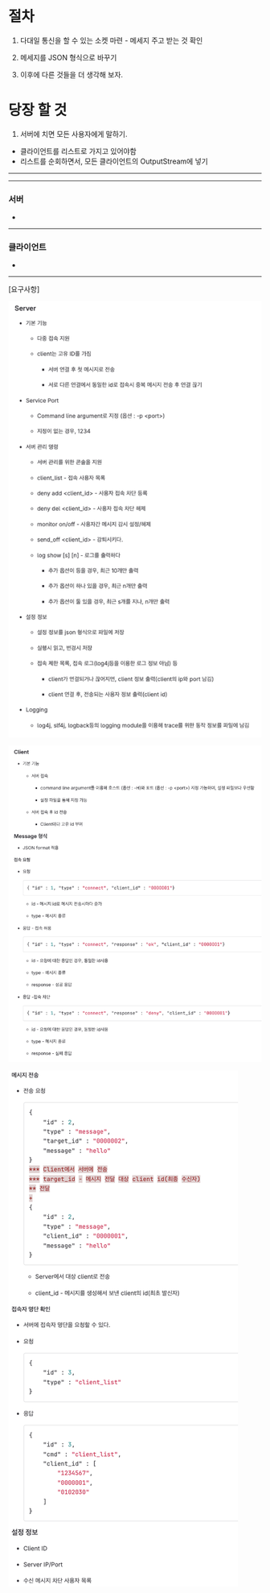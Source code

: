 # 절차
1. 다대일 통신을 할 수 있는 소켓 마련 - 메세지 주고 받는 것 확인

2. 메세지를 JSON 형식으로 바꾸기

3. 이후에 다른 것들을 더 생각해 보자.


# 당장 할 것
1. 서버에 치면 모든 사용자에게 말하기.
- 클라이언트를 리스트로 가지고 있어야함
- 리스트를 순회하면서, 모든 클라이언트의 OutputStream에 넣기

---


---

### 서버
- 

---

### 클라이언트
- 

---
[요구사항]

![alt text](image.png)

![alt text](image-1.png)

![alt text](image-2.png)